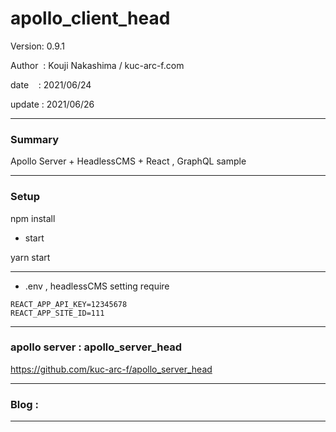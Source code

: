 ﻿# apollo_client_head

 Version: 0.9.1

 Author  : Kouji Nakashima / kuc-arc-f.com

 date    : 2021/06/24

 update  : 2021/06/26 

***
### Summary

Apollo Server + HeadlessCMS + React , GraphQL sample

***
### Setup

npm install

* start

yarn start

***
* .env , headlessCMS setting require

```
REACT_APP_API_KEY=12345678
REACT_APP_SITE_ID=111
```

***
### apollo server : apollo_server_head

https://github.com/kuc-arc-f/apollo_server_head

***
### Blog :


***

